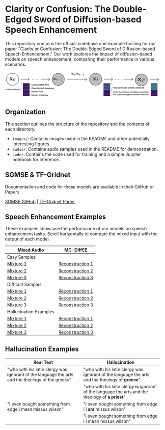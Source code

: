 # Clarity or Confusion: The Double-Edged Sword of Diffusion-based Speech Enhancement
This repository contains the official codebase and example hosting for our paper "Clarity or Confusion: The Double-Edged Sword of Diffusion-based Speech Enhancement." Our work explores the impact of diffusion-based models on speech enhancement, comparing their performance in various scenarios.

![Model Comparison Diagram](images/mc_diffse_diagram.png)

## Organization
This section outlines the structure of the repository and the contents of each directory.
- `images/`: Contains images used in the README and other potentially interesting figures.
- `audio/`: Contains audio samples used in the README for demonstration.
- `code/`: Contains the code used for training and a simple Jupyter notebook for inference.

## SGMSE & TF-Gridnet
Documentation and code for these models are available in their GitHub or Papers.

[SGMSE GitHub](https://github.com/sp-uhh/sgmse) | [TF-Gridnet Paper](https://arxiv.org/pdf/2211.12433.pdf) 

## Speech Enhancement Examples
These examples showcase the performance of our models on speech enhancement tasks. Scroll horizontally to compare the mixed input with the output of each model.


| Mixed Audio  | MC-DiffSE |
|--------------|-----------|
|Easy Samples  |           |
[Mixture 1](audio/mixture_1764_e_1_mix.wav) | [Reconstruction 1](audio/mixture_1764_e_1_recon.wav)
[Mixture 2](audio/mixture_1501_e_2_mix.wav) | [Reconstruction 2](audio/mixture_1501_e_2_recon.wav)
[Mixture 3](audio/mixture_673_e_3_mix.wav) | [Reconstruction 3](audio/mixture_673_e_3_recon.wav)
|Difficult Samples |       |
[Mixture 1](audio/mixture_1669_d_1_mix.wav) | [Reconstruction 1](audio/mixture_1669_d_1_recon.wav)
[Mixture 2](audio/mixture_1319_d_2_mix.wav) | [Reconstruction 2](audio/mixture_1319_d_2_recon.wav)
[Mixture 3](audio/mixture_1005_d_3_mix.wav) | [Reconstruction 3](audio/mixture_1005_d_3_recon.wav)
|Hallucination Examples |       |
[Mixture 1](audio/mixture_499_h_1_mix.wav) | [Reconstruction 1](audio/mixture_499_h_1_recon.wav)
[Mixture 2](audio/mixture_1341_h_2_mix.wav) | [Reconstruction 2](audio/mixture_1341_h_2_recon.wav)
[Mixture 3](audio/mixture_499_h_3_mix.wav) | [Reconstruction 3](audio/mixture_499_h_3_recon.wav)

## Hallucination Examples

| Real Text  | Hallucination |
|--------------|-----------|
"who with his latin clergy was ignorant of the language the arts and the theology of the greeks" | "who with his latin clergy was ignorant of the language the arts and the theology of **greece**"  
||"who with his latin clergy **is** ignorant of the language the arts and the theology of **a priest**" |
"i even bought something from edge i mean missus wilson" | "i even bought something from edge i **i am** missus wilson"
||"i even bought something from edge i **i** mean missus wilson"|
